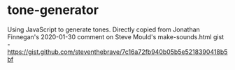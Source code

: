 # tone-generator
Using JavaScript to generate tones. Directly copied from Jonathan Finnegan's 2020-01-30 comment on Steve Mould's make-sounds.html gist - https://gist.github.com/steventhebrave/7c16a72fb940b05b5e5218390418b5bf
